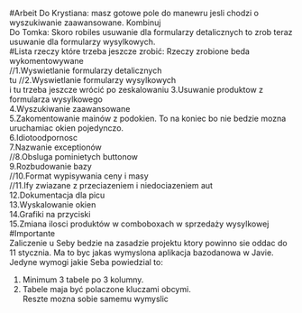 #Arbeit
Do Krystiana: masz gotowe pole do manewru jesli chodzi o wyszukiwanie zaawansowane. Kombinuj<br>
Do Tomka: Skoro robiles usuwanie dla formularzy detalicznych to zrob teraz usuwanie dla formularzy wysylkowych.<br>
#Lista rzeczy które trzeba jeszcze zrobić:
Rzeczy zrobione beda wykomentowywane<br>
//1.Wyswietlanie formularzy detalicznych<br> tu
//2.Wyswietlanie formularzy wysylkowych<br> i tu trzeba jeszcze wrócić po zeskalowaniu
3.Usuwanie produktow z formularza wysylkowego<br>
4.Wyszukiwanie zaawansowane<br>
5.Zakomentowanie mainów z podokien. To na koniec bo nie bedzie mozna uruchamiac okien pojedynczo.<br>
6.Idiotoodpornosc<br>
7.Nazwanie exceptionów<br>
//8.Obsluga pominietych buttonow<br>
9.Rozbudowanie bazy<br>
//10.Format wypisywania ceny i masy<br>
//11.Ify zwiazane z przeciazeniem i niedociazeniem aut<br>
12.Dokumentacja dla picu<br>
13.Wyskalowanie okien<br>
14.Grafiki na przyciski<br>
15.Zmiana ilosci produktów w comboboxach w sprzedaży wysylkowej<br>
#Importante<br>
Zaliczenie u Seby bedzie na zasadzie projektu ktory powinno sie oddac do 11 stycznia. Ma to byc jakas wymyslona aplikacja bazodanowa w Javie. Jedyne wymogi jakie Seba powiedzial to:<br>
1. Minimum 3 tabele po 3 kolumny.<br>
2. Tabele maja być polaczone kluczami obcymi.<br>
Reszte mozna sobie samemu wymyslic<br>

